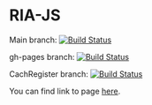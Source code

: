 RIA-JS
======

Main branch: [![Build Status](https://img.shields.io/travis/lohnn/RIA-JS/master.svg)](https://travis-ci.org/lohnn/RIA-JS)

gh-pages branch: [![Build Status](https://img.shields.io/travis/lohnn/RIA-JS/gh-pages.svg)](https://travis-ci.org/lohnn/RIA-JS)

CachRegister branch: [![Build Status](https://img.shields.io/travis/lohnn/RIA-JS/CashRegister.svg)](https://travis-ci.org/lohnn/RIA-JS)

You can find link to page [here](http://lohnn.github.io/RIA-JS/dist/).
